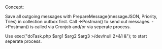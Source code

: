 Concept:

Save all outgoing messages with PrepareMessage(messageJSON, Priority, Tries) in collection outbox first.
Call ->Postman() to send out messages. ->Postman() is called via Cronjob and/or via seperate process.

Use
exec("doTask.php $arg1 $arg2 $arg3 >/dev/null 2>&1 &");
to start seperate process.